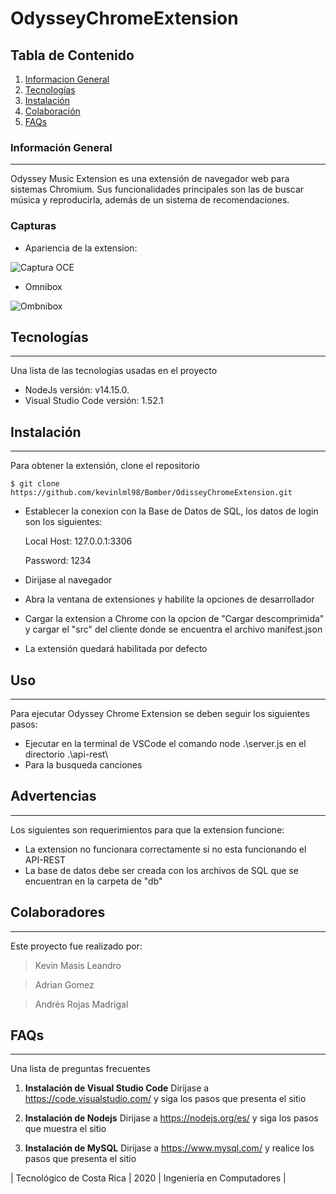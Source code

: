 # OdysseyChromeExtension

## Tabla de Contenido
1. [Informacion General](#Información-General)
2. [Tecnologías](#Tecnologías)
3. [Instalación](#Instalación)
4. [Colaboración](#Colaboradores)
5. [FAQs](#faqs)
### Información General
***
Odyssey Music Extension es una extensión de navegador web para sistemas Chromium. Sus funcionalidades principales son las de buscar música y reproducirla, además de un sistema de recomendaciones. 

### Capturas
* Apariencia de la extension:

![Captura OCE](https://github.com/kevinlml98/OdisseyChromeExtension/blob/main/Images/Captura.jpg)

* Omnibox

![Ombnibox](https://github.com/kevinlml98/OdisseyChromeExtension/blob/main/Images/Omnibox.png)

## Tecnologías
***
Una lista de las tecnologías usadas en el proyecto
* NodeJs versión: v14.15.0.
* Visual Studio Code versión: 1.52.1

## Instalación
***
Para obtener la extensión, clone el repositorio
```
$ git clone https://github.com/kevinlml98/Bomber/OdisseyChromeExtension.git
```
* Establecer la conexion con la Base de Datos de SQL, los datos de login son los siguientes:

  Local Host: 127.0.0.1:3306
  
  Password: 1234
  
* Dirijase al navegador
* Abra la ventana de extensiones y habilite la opciones de desarrollador
* Cargar la extension a Chrome con la opcion de "Cargar descomprimida" y cargar el "src" del cliente donde se encuentra el archivo manifest.json
* La extensión quedará habilitada por defecto

## Uso
***
Para ejecutar Odyssey Chrome Extension se deben seguir los siguientes pasos:

* Ejecutar en la terminal de VSCode el comando node .\server.js en el directorio .\api-rest\
* Para la busqueda canciones 

## Advertencias
***
Los siguientes son requerimientos para que la extension funcione:

* La extension no funcionara correctamente si no esta funcionando el API-REST
* La base de datos debe ser creada con los archivos de SQL que se encuentran en la carpeta de "db"

## Colaboradores
***
Este proyecto fue realizado por:
> Kevin Masis Leandro

> Adrian Gomez

> Andrés Rojas Madrigal

## FAQs
***
Una lista de preguntas frecuentes
1. **Instalación de Visual Studio Code**
Dirijase a https://code.visualstudio.com/ y siga los pasos que presenta el sitio

2. __Instalación de Nodejs__ 
Dirijase a https://nodejs.org/es/ y siga los pasos que muestra el sitio

3. __Instalación de MySQL__
Dirijase a https://www.mysql.com/ y realice los pasos que presenta el sitio

| Tecnológico de Costa Rica | 2020 | Ingeniería en Computadores |
